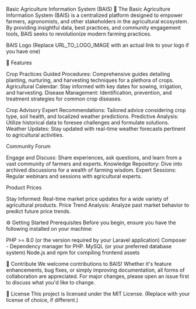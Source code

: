 Basic Agriculture Information System (BAIS) 🌾
The Basic Agriculture Information System (BAIS) is a centralized platform designed to empower farmers, agronomists, and other stakeholders in the agricultural ecosystem. By providing insightful data, best practices, and community engagement tools, BAIS seeks to revolutionize modern farming practices.

BAIS Logo (Replace URL_TO_LOGO_IMAGE with an actual link to your logo if you have one)

🌱 Features

Crop Practices
Guided Procedures: Comprehensive guides detailing planting, nurturing, and harvesting techniques for a plethora of crops.
Agricultural Calendar: Stay informed with key dates for sowing, irrigation, and harvesting.
Disease Management: Identification, prevention, and treatment strategies for common crop diseases.

Crop Advisory
Expert Recommendations: Tailored advice considering crop type, soil health, and localized weather predictions.
Predictive Analysis: Utilize historical data to foresee challenges and formulate solutions.
Weather Updates: Stay updated with real-time weather forecasts pertinent to agricultural activities.

Community Forum

Engage and Discuss: Share experiences, ask questions, and learn from a vast community of farmers and experts.
Knowledge Repository: Dive into archived discussions for a wealth of farming wisdom.
Expert Sessions: Regular webinars and sessions with agricultural experts.

Product Prices

Stay Informed: Real-time market price updates for a wide variety of agricultural products.
Price Trend Analysis: Analyze past market behavior to predict future price trends.

⚙️ Getting Started
Prerequisites
Before you begin, ensure you have the following installed on your machine:

PHP >= 8.0 (or the version required by your Laravel application)
Composer - Dependency manager for PHP.
MySQL (or your preferred database system)
Node.js and npm for compiling frontend assets 

🤝 Contribute
We welcome contributions to BAIS! Whether it's feature enhancements, bug fixes, or simply improving documentation, all forms of collaboration are appreciated. For major changes, please open an issue first to discuss what you'd like to change.

📜 License
This project is licensed under the MIT License. (Replace with your license of choice, if different.)
